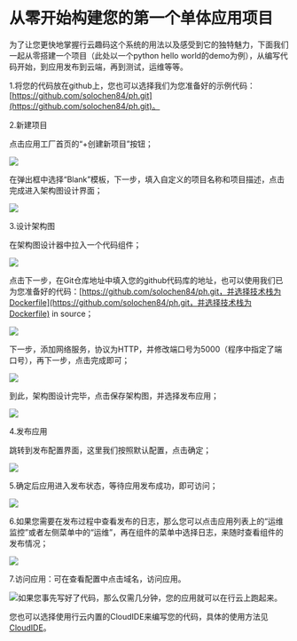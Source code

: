 # 从零开始构建您的第一个单体应用项目

为了让您更快地掌握行云趣码这个系统的用法以及感受到它的独特魅力，下面我们一起从零搭建一个项目（此处以一个python hello world的demo为例），从编写代码开始，到应用发布到云端，再到测试，运维等等。

1.将您的代码放在github上，您也可以选择我们为您准备好的示例代码：[https://github.com/solochen84/ph.git](https://github.com/solochen84/ph.git)。

2.新建项目

点击应用工厂首页的“+创建新项目”按钮；

![](/assets/import37.png)

在弹出框中选择“Blank”模板，下一步，填入自定义的项目名称和项目描述，点击完成进入架构图设计界面；

![](/assets/import38.png)

3.设计架构图

在架构图设计器中拉入一个代码组件；

![](/assets/import30.png)

点击下一步，在Git仓库地址中填入您的github代码库的地址，也可以使用我们已为您准备好的代码：[https://github.com/solochen84/ph.git，并选择技术栈为Dockerfile](https://github.com/solochen84/ph.git，并选择技术栈为Dockerfile) in source；

![](/assets/import31.png)

下一步，添加网络服务，协议为HTTP，并修改端口号为5000（程序中指定了端口号），再下一步，点击完成即可；

![](/assets/import33.png)

到此，架构图设计完毕，点击保存架构图，并选择发布应用；

![](/assets/import32.png)

4.发布应用

跳转到发布配置界面，这里我们按照默认配置，点击确定；

![](/assets/import34.png)

5.确定后应用进入发布状态，等待应用发布成功，即可访问；

![](/assets/import35.png)

6.如果您需要在发布过程中查看发布的日志，那么您可以点击应用列表上的“运维监控”或者左侧菜单中的“运维”，再在组件的菜单中选择日志，来随时查看组件的发布情况；

![](/assets/import60.png)

7.访问应用：可在查看配置中点击域名，访问应用。

![](/assets/import36.png)如果您事先写好了代码，那么仅需几分钟，您的应用就可以在行云上跑起来。

您也可以选择使用行云内置的CloudIDE来编写您的代码，具体的使用方法见[CloudIDE](/bian-ma/cloudide.md)。

